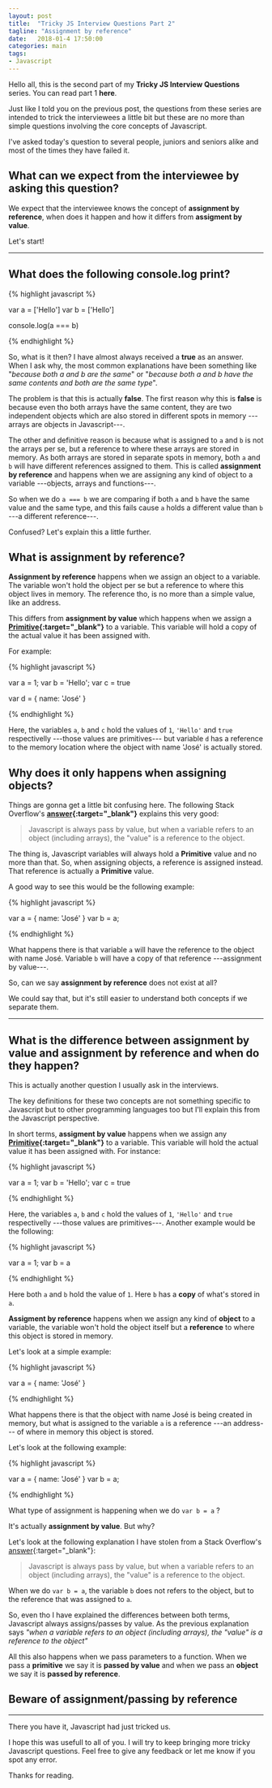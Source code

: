 ```yaml
---
layout: post
title:  "Tricky JS Interview Questions Part 2"
tagline: "Assignment by reference"
date:   2018-01-4 17:50:00
categories: main
tags:
- Javascript
---
```


Hello all, this is the second part of my **Tricky JS Interview Questions** series.
You can read part 1 **here**. 

Just like I told you on the previous post, the questions from these series are intended to trick the interviewees a little bit but these are no more than simple questions involving the core concepts of Javascript. 

I've asked today's question to several people, juniors and seniors alike and most of the times they have failed it.

## What can we expect from the interviewee by asking this question? 

We expect that the interviewee knows the concept of **assignment by reference**, when does it happen and how it differs from **assigment by value**. 

Let's start!

-----

## What does the following console.log print?

{% highlight javascript %}

var a = ['Hello']
var b = ['Hello']

console.log(a === b)

{% endhighlight %}

So, what is it then? 
I have almost always received a **true** as an answer. When I ask why, the most common explanations have been something like "*because both a and b are the same*" or "*because both a and b have the same contents and both are the same type*".

The problem is that this is actually **false**. The first reason why this is **false** is because even tho both arrays have the same content, they are two independent objects which are also stored in different spots in memory ---arrays are objects in Javascript---.

The other and definitive reason is because what is assigned to `a` and `b` is not the arrays per se, but a reference to where these arrays are stored in memory. As both arrays are stored in separate spots in memory, both `a` and `b` will have different references assigned to them. This is called **assignment by reference** and happens when we are assigning any kind of object to a variable ---objects, arrays and functions---.

So when we do `a === b` we are comparing if both `a` and `b` have the same value and the same type, and this fails cause `a` holds a different value than `b` ---a different reference---.

Confused? Let's explain this a little further.

## What is assignment by reference?

**Assignment by reference** happens when we assign an object to a variable. The variable won't hold the object per se but a reference to where this object lives in memory. The reference tho, is no more than a simple value, like an address. 

This differs from **assignment by value** which happens when we assign a **[Primitive][primitivesLink]{:target="_blank"}**
to a variable. This variable will hold a copy of the actual value it has been assigned with.

For example:

{% highlight javascript %}

var a = 1;
var b = 'Hello';
var c = true

var d = { name: 'José' }

{% endhighlight %}

Here, the variables `a`, `b` and `c` hold the values of `1`, `'Hello'` and `true` respectivelly ---those values are primitives--- but variable `d` has a reference to the memory location where the object with name 'José' is actually stored. 

## Why does it only happens when assigning objects?

Things are gonna get a little bit confusing here. The following Stack Overflow's **[answer][stackAnswer]{:target="_blank"}** explains this very good:

> Javascript is always pass by value, but when a variable refers to an object (including arrays), the "value" is a reference to the object.

The thing is, Javascript variables will always hold a **Primitive** value and no more than that. So, when assigning objects, a reference is assigned instead. That reference is actually a **Primitive** value. 

A good way to see this would be the following example:

{% highlight javascript %}

var a = { name: 'José' }
var b = a;

{% endhighlight %}

What happens there is that variable `a` will have the reference to the object with name José. Variable `b` will have a copy of that reference ---assignment by value---.

So, can we say **assignment by reference** does not exist at all? 

We could say that, but it's still easier to understand both concepts if we separate them.

-----

## What is the difference between assignment by value and assignment by reference and when do they happen? 

This is actually another question I usually ask in the interviews.

The key definitions for these two concepts are not something specific to Javascript but to other programming languages too but I'll explain this from the Javascript perspective.

In short terms, **assigment by value** happens when we assign any **[Primitive][primitivesLink]{:target="_blank"}**
 to a variable. This variable will hold the actual value it has been assigned with.  For instance:

{% highlight javascript %}

var a = 1;
var b = 'Hello';
var c = true

{% endhighlight %}

Here, the variables `a`, `b` and `c` hold the values of `1`, `'Hello'` and `true` respectivelly ---those values are primitives---. 
Another example would be the following:

{% highlight javascript %}

var a = 1;
var b = a

{% endhighlight %}

Here both `a` and `b` hold the value of `1`. Here `b` has a **copy** of what's stored in `a`.

**Assigment by reference** happens when we assign any kind of **object** to a variable, the variable won't hold the object itself but a **reference** to where this object is stored in memory.

Let's look at a simple example:

{% highlight javascript %}

var a = { name: 'José' }

{% endhighlight %}

What happens there is that the object with name José is being created in memory, but what is assigned to the variable `a` is a reference ---an address--- of where in memory this object is stored. 

Let's look at the following example:

{% highlight javascript %}

var a = { name: 'José' }
var b = a;

{% endhighlight %}

What type of assignment is happening when we do `var b = a` ? 

It's actually **assignment by value**. But why? 

Let's look at the following explanation I have stolen from a Stack Overflow's [answer][stackAnswer]{:target="_blank"}:

> Javascript is always pass by value, but when a variable refers to an object (including arrays), the "value" is a reference to the object.

When we do `var b = a`, the variable `b` does not refers to the object, but to the reference that was assigned to `a`.

So, even tho I have explained the differences between both terms, Javascript always assigns/passes by value. As the previous explanation says *"when a variable refers to an object (including arrays), the "value" is a reference to the object"*


All this also happens when we pass parameters to a function. When we pass a **primitive** we say it is **passed by value** and when we pass an **object** we say it is **passed by reference**. 

## Beware of assignment/passing by reference

-----

There you have it, Javascript had just tricked us. 

I hope this was usefull to all of you. I will try to keep bringing more tricky Javascript questions.
Feel free to give any feedback or let me know if you spot any error.

Thanks for reading.


[primitivesLink]: https://developer.mozilla.org/en-US/docs/Glossary/Primitive
[stackAnswer]: https://stackoverflow.com/a/6605700/1438421